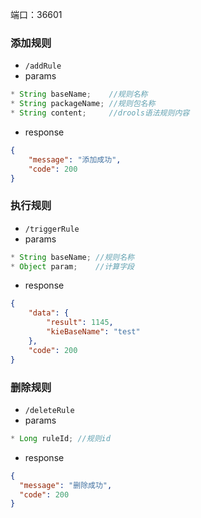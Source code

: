 
端口：36601
### 添加规则
- ``/addRule``
- params
```java
* String baseName;    //规则名称
* String packageName; //规则包名称
* String content;     //drools语法规则内容
```
- response
```json
{
    "message": "添加成功",
    "code": 200
}
```
### 执行规则
- ``/triggerRule``
- params
```java
* String baseName; //规则名称
* Object param;    //计算字段
```
- response
```json
{
    "data": {
        "result": 1145,
        "kieBaseName": "test"
    },
    "code": 200
}
```
### 删除规则
- ``/deleteRule``
- params
```java
* Long ruleId; //规则id
```
- response
```json
{
  "message": "删除成功",
  "code": 200
}
```
